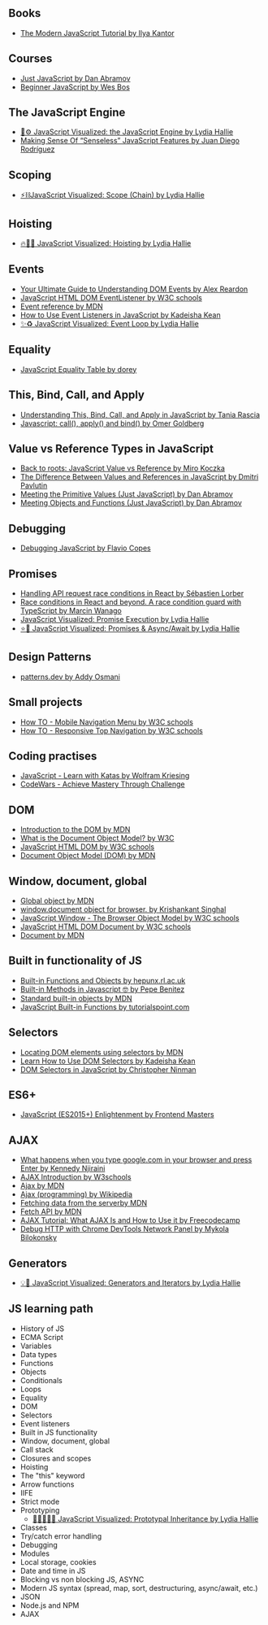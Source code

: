 ## **Books**
- [The Modern JavaScript Tutorial by Ilya Kantor](https://javascript.info/)

## **Courses**
- [Just JavaScript by Dan Abramov](https://justjavascript.com/)
- [Beginner JavaScript by Wes Bos](https://beginnerjavascript.com/)

## **The JavaScript Engine**
- [🚀⚙️ JavaScript Visualized: the JavaScript Engine by Lydia Hallie](https://dev.to/lydiahallie/javascript-visualized-the-javascript-engine-4cdf)
- [Making Sense Of “Senseless” JavaScript Features  by Juan Diego Rodríguez](https://www.smashingmagazine.com/2023/12/making-sense-of-senseless-javascript-features/)

## **Scoping**
- [⚡️⛓JavaScript Visualized: Scope (Chain) by Lydia Hallie](https://dev.to/lydiahallie/javascript-visualized-scope-chain-13pd)

## **Hoisting**
- [🔥🕺🏼 JavaScript Visualized: Hoisting by Lydia Hallie](https://dev.to/lydiahallie/javascript-visualized-hoisting-478h)

## **Events**
- [Your Ultimate Guide to Understanding DOM Events by Alex Reardon](https://egghead.io/courses/your-ultimate-guide-to-understanding-dom-events-6c0c0d23)
- [JavaScript HTML DOM EventListener by W3C schools](https://www.w3schools.com/js/js_htmldom_eventlistener.asp)
- [Event reference by MDN](https://developer.mozilla.org/en-US/docs/Web/Events)
- [How to Use Event Listeners in JavaScript by Kadeisha Kean](https://www.makeuseof.com/javascript-event-listeners-how-to-use/)
- [✨♻️ JavaScript Visualized: Event Loop by Lydia Hallie](https://dev.to/lydiahallie/javascript-visualized-event-loop-3dif)

## **Equality**
- [JavaScript Equality Table by dorey](https://dorey.github.io/JavaScript-Equality-Table/unified/)

## **This, Bind, Call, and Apply**
- [Understanding This, Bind, Call, and Apply in JavaScript by Tania Rascia](https://www.taniarascia.com/this-bind-call-apply-javascript)
- [Javascript: call(), apply() and bind() by Omer Goldberg](https://medium.com/@omergoldberg/javascript-call-apply-and-bind-e5c27301f7bb)

## **Value vs Reference Types in JavaScript**
- [Back to roots: JavaScript Value vs Reference by Miro Koczka](https://medium.com/dailyjs/back-to-roots-javascript-value-vs-reference-8fb69d587a18)
- [The Difference Between Values and References in JavaScript by Dmitri Pavlutin](https://dmitripavlutin.com/value-vs-reference-javascript/)
- [Meeting the Primitive Values (Just JavaScript) by Dan Abramov](https://justjavascript.com/learn/05-meeting-the-primitive-values)
- [Meeting Objects and Functions (Just JavaScript) by Dan Abramov](https://justjavascript.com/learn/06-meeting-objects-and-functions)

## **Debugging**
- [Debugging JavaScript by Flavio Copes](https://flaviocopes.com/debugging/)

## **Promises**
- [Handling API request race conditions in React by Sébastien Lorber](https://sebastienlorber.com/handling-api-request-race-conditions-in-react)
- [Race conditions in React and beyond. A race condition guard with TypeScript by Marcin Wanago](https://wanago.io/2020/03/02/race-conditions-in-react-and-beyond-a-race-condition-guard-with-typescript/)
- [JavaScript Visualized: Promise Execution by Lydia Hallie](https://www.lydiahallie.com/blog/promise-execution)
- [⭐️🎀 JavaScript Visualized: Promises & Async/Await by Lydia Hallie](https://dev.to/lydiahallie/javascript-visualized-promises-async-await-5gke)

## **Design Patterns**
- [patterns.dev by Addy Osmani](https://www.patterns.dev/vanilla)

## **Small projects**
- [How TO - Mobile Navigation Menu by W3C schools](https://www.w3schools.com/howto/howto_js_mobile_navbar.asp)
- [How TO - Responsive Top Navigation by W3C schools](https://www.w3schools.com/howto/howto_js_topnav_responsive.asp)

## **Coding practises**
- [JavaScript - Learn with Katas by Wolfram Kriesing](https://jskatas.org/katas/)
- [CodeWars - Achieve Mastery Through Challenge](https://www.codewars.com/)

## **DOM**
- [Introduction to the DOM by MDN](https://developer.mozilla.org/en-US/docs/Web/API/Document_Object_Model/Introduction)
- [What is the Document Object Model? by W3C](https://www.w3.org/TR/REC-DOM-Level-1/introduction.html)
- [JavaScript HTML DOM by W3C schools](https://www.w3schools.com/js/js_htmldom.asp)
- [Document Object Model (DOM) by MDN](https://developer.mozilla.org/en-US/docs/Web/API/Document_Object_Model)

## **Window, document, global**
- [Global object by MDN](https://developer.mozilla.org/en-US/docs/Glossary/Global_object)
- [window.document object for browser. by Krishankant Singhal](https://krishankantsinghal.medium.com/window-document-object-for-browser-ac15902be531)
- [JavaScript Window - The Browser Object Model by W3C schools](https://www.w3schools.com/js/js_window.asp)
- [JavaScript HTML DOM Document by W3C schools](https://www.w3schools.com/js/js_htmldom_document.asp)
- [Document by MDN](https://developer.mozilla.org/en-US/docs/Web/API/Document)

## **Built in functionality of JS**
- [Built-in Functions and Objects by hepunx.rl.ac.uk](https://hepunx.rl.ac.uk/~adye/jsspec11/builtin.htm)
- [Built-in Methods in Javascript 🤓 by Pepe Benitez](https://dev.to/elpepebenitez/built-in-methods-in-javascript-4bll)
- [Standard built-in objects by MDN](https://developer.mozilla.org/en-US/docs/Web/JavaScript/Reference/Global_Objects)
- [JavaScript Built-in Functions by tutorialspoint.com](https://www.tutorialspoint.com/javascript/javascript_builtin_functions.htm)

## **Selectors**
- [Locating DOM elements using selectors by MDN](https://developer.mozilla.org/en-US/docs/Web/API/Document_object_model/Locating_DOM_elements_using_selectors)
- [Learn How to Use DOM Selectors by Kadeisha Kean](https://www.makeuseof.com/dom-selectors-how-to-use/)
- [DOM Selectors in JavaScript by Christopher Ninman](https://dev.to/alternate_robot/dom-selectors-in-javascript-344i)

## **ES6+**
- [JavaScript (ES2015+) Enlightenment by Frontend Masters](https://frontendmasters.com/guides/javascript-enlightenment/)

## **AJAX**
- [What happens when you type google.com in your browser and press Enter by Kennedy Njiraini](https://www.linkedin.com/pulse/what-happens-when-you-type-googlecom-your-browser-press-njiraini/)
- [AJAX Introduction by W3schools](https://www.w3schools.com/js/js_ajax_intro.asp)
- [Ajax by MDN](https://developer.mozilla.org/en-US/docs/Glossary/AJAX)
- [Ajax (programming) by Wikipedia](https://en.wikipedia.org/wiki/Ajax_(programming))
- [Fetching data from the serverby MDN](https://developer.mozilla.org/en-US/docs/Learn/JavaScript/Client-side_web_APIs/Fetching_data)
- [Fetch API by MDN](https://developer.mozilla.org/en-US/docs/Web/API/Fetch_API)
- [AJAX Tutorial: What AJAX Is and How to Use it by Freecodecamp](https://www.freecodecamp.org/news/ajax-tutorial/)
- [Debug HTTP with Chrome DevTools Network Panel by Mykola Bilokonsky](https://egghead.io/courses/debug-http-with-chrome-devtools-network-panel)

## **Generators**
- [💡🎁 JavaScript Visualized: Generators and Iterators by Lydia Hallie](https://dev.to/lydiahallie/javascript-visualized-generators-and-iterators-e36)

## **JS learning path**
- History of JS
- ECMA Script
- Variables
- Data types
- Functions
- Objects
- Conditionals
- Loops
- Equality
- DOM
- Selectors
- Event listeners
- Built in JS functionality
- Window, document, global
- Call stack
- Closures and scopes
- Hoisting
- The "this" keyword
- Arrow functions
- IIFE
- Strict mode
- Prototyping
   - [🎉👨‍👩‍👧‍👧 JavaScript Visualized: Prototypal Inheritance by Lydia Hallie](https://dev.to/lydiahallie/javascript-visualized-prototypal-inheritance-47co)
- Classes
- Try/catch error handling
- Debugging
- Modules
- Local storage, cookies
- Date and time in JS
- Blocking vs non blocking JS, ASYNC
- Modern JS syntax (spread, map, sort, destructuring, async/await, etc.)
- JSON
- Node.js and NPM
- AJAX
